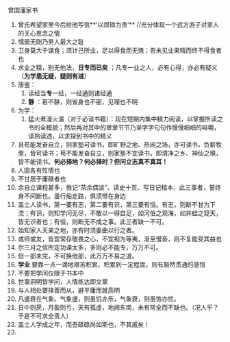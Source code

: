 曾国藩家书 

1. 曾氏希望家里今后给他写信**‘以烦琐为贵’** //充分体现一个远方游子对家人的关心思念之情
2. 懦弱无刚乃男人最大之耻
3. 卫身莫大于谋食；须计己所业，足以得食而无愧；吾未见业果精而终不得食者也
4. 求业之精，别无他法，**日专而已矣** ；凡专一业之人，必有心得，亦必有疑义（**为学患无疑，疑则有进**）
5. 唐鉴：
   1. 读经当**专**一经，一经通则诸经通 
   2. **静** ：若不静，则省身也不密，见理也不明
6. 为学：
   1. 猛火煮漫火温（对于必读书籍）：现在短期内集中精力阅读，以掌握所读之书的全概貌；然后再对其中的章章节节乃至字字句句作慢慢细细的咀嚼，读熟读透，以求探到书中的精义
7. 且苟能发奋自立，则家塾可读书，即旷野之地、热闹之场，亦可读书，负薪牧豕，皆可读书；苟不能发奋自立，则家塾不宜读书，即清净之乡、神仙之境，皆不能读书。**何必择地？何必择时？但问立志真不真耳！**
8. 人固各有性情也
9. 不甘居于庸碌者也
10. 余自立课程甚多，惟记“茶余偶谈”、读史十页、写日记楷本，此三事者，誓终身不间断也。虽行船走路，俱须带在身边
11. 盖士人读书，第一要有志，第二要有识，第三要有恒。有志，则断不甘为下流；有识，则知学问无尽，不敢以一得自足，如河伯之观海，如井蛙之窥天，皆无识者也；有恒，则断无不成之事。此三者缺一不可。
12. 始知家人天亲之地，亦有时须委曲以行之者。
13. 或师或友，皆宜常存敬畏之心，不宜视为等夷，渐至慢亵，则不复能受其益也
14. 尔三月之信所定功课太多，多则必不能专，万万不可。
15. 但一部未完，不可换他部，此万万不易之道。
16. **学业** 要靠一点一滴地艰苦积累，积累到一定程度，则有豁然贯通的感悟
17. 不要把学问仅限于书本中
18. 世事洞明皆学问，人情练达即文章
19. 与人相处要择善而从，避平庸而就高明
20. 凡盛衰在气象。气象盛，则虽饥亦乐，气象衰，则虽饱亦忧。
21. 日中则昃，月盈则亏，天有孤虚，地阙东南，未有常全而不缺也。（况人乎？于是不可求全责人）
22. 盖士人学成之年，而吾碌碌尚如斯也，不其戚矣！
23.  